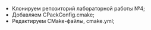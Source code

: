 - Клонируем репозиторий лабораторной работы №4;
 - Добавляем CPackConfig.cmake;
 - Редактируем CMake-файлы, cmake.yml;

